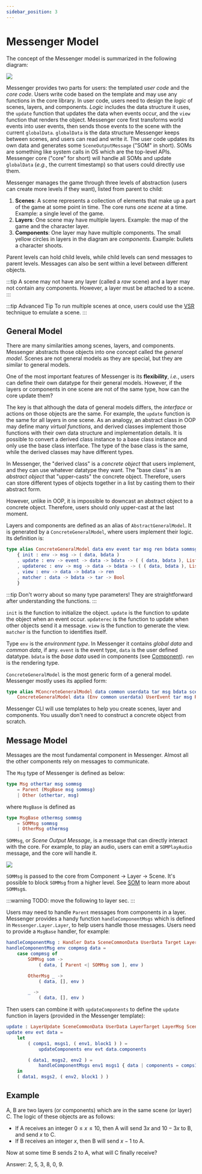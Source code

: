 ```yaml
---
sidebar_position: 3
---
```


# Messenger Model

The concept of the Messenger model is summarized in the following diagram:

![](/img/intro1.jpg)

Messenger provides two parts for users: the templated _user code_ and the _core code_. Users write code based on the template and may use any functions in the core library. In user code, users need to design the _logic_ of scenes, layers, and components. _Logic_ includes the data structure it uses, the `update` function that updates the data when events occur, and the `view` function that renders the object. Messenger core first transforms world events into user events, then sends those events to the scene with the current `globalData`. `globalData` is the data structure Messenger keeps between scenes, and users can read and write it. The user code updates its own data and generates some `SceneOutputMessage` ("SOM" in short).
SOMs are something like system calls in OS which are the top-level APIs.
Messenger core ("core" for short) will handle all SOMs and update `globalData` (_e.g._, the current timestamp) so that users could directly use them.

Messenger manages the game through three levels of abstraction (users can create more levels if they want), listed from parent to child:

1. **Scenes**: A scene represents a collection of elements that make up a part of the game at some point in time. The core runs *one scene* at a time. Example: a single level of the game.
2. **Layers**: One scene may have multiple layers. Example: the map of the game and the character layer.
3. **Components**: One layer may have multiple components. The small yellow circles in layers in the diagram are _components_. Example: bullets a character shoots.

Parent levels can hold child levels, while child levels can send messages to parent levels. Messages can also be sent within a level between different objects.

:::tip
A scene may not have any layer (called a _raw_ scene) and a layer may not contain any components.
However, a layer must be attached to a scene.
:::

:::tip Advanced Tip
To run multiple scenes at once, users could use the [VSR](../advanced/vsr) technique to emulate a scene.
:::

## General Model

There are many similarities among scenes, layers, and components. Messenger abstracts those objects into one concept called the _general model_. Scenes are not general models as they are special, but they are similar to general models.

One of the most important features of Messenger is its **flexibility**, _i.e._, users can define their own datatype for their general models. However, if the layers or components in one scene are not of the same type, how can the core update them?

The key is that although the data of general models differs, the _interface_ or actions on those objects are the same. For example, the `update` function is the same for all layers in one scene. As an analogy, an abstract class in OOP may define many _virtual functions_, and derived classes implement those functions with their own data structure and implementation details. It is possible to convert a derived class instance to a base class instance and only use the base class interface. The type of the base class is the same, while the derived classes may have different types.

In Messenger, the "derived class" is a _concrete object_ that users implement, and they can use whatever datatype they want. The "base class" is an _abstract object_ that "upper-casts" the concrete object. Therefore, users can store different types of objects together in a list by casting them to their abstract form.

However, unlike in OOP, it is impossible to downcast an abstract object to a concrete object. Therefore, users should only upper-cast at the last moment.

Layers and components are defined as an alias of `AbstractGeneralModel`. It is generated by a `ConcreteGeneralModel`, where users implement their logic. Its definition is:

```elm
type alias ConcreteGeneralModel data env event tar msg ren bdata sommsg =
    { init : env -> msg -> ( data, bdata )
    , update : env -> event -> data -> bdata -> ( ( data, bdata ), List (Msg tar msg sommsg), ( env, Bool ) )
    , updaterec : env -> msg -> data -> bdata -> ( ( data, bdata ), List (Msg tar msg sommsg), env )
    , view : env -> data -> bdata -> ren
    , matcher : data -> bdata -> tar -> Bool
    }
```

:::tip
Don't worry about so many type parameters! They are straightforward after understanding the functions.
:::

`init` is the function to initialize the object.
`update` is the function to update the object when an event occur. `updaterec` is the function to update when other objects send it a message. `view` is the function to generate the view. `matcher` is the function to identifies itself.

Type `env` is the _environment type_. In Messenger it contains _global data_ and _common data_, if any. `event` is the event type, `data` is the user defined datatype. `bdata` is the _base data_ used in components (see [Component](../component)). `ren` is the rendering type.

`ConcreteGeneralModel` is the most generic form of a general model. Messenger mostly uses its applied form:

```elm
type alias MConcreteGeneralModel data common userdata tar msg bdata scenemsg =
    ConcreteGeneralModel data (Env common userdata) UserEvent tar msg Renderable bdata (SceneOutputMsg scenemsg userdata)
```

Messenger CLI will use templates to help you create scenes, layer and components. You usually don't need to construct a concrete object from scratch.

## Message Model

Messages are the most fundamental component in Messenger. Almost all the other components rely on messages to communicate.

The `Msg` type of Messenger is defined as below:

```elm
type Msg othertar msg sommsg
    = Parent (MsgBase msg sommsg)
    | Other (othertar, msg)
```
where `MsgBase` is defined as
```elm
type MsgBase othermsg sommsg
    = SOMMsg sommsg
    | OtherMsg othermsg
```

`SOMMsg`, or _Scene Output Message_, is a message that can directly interact with the core. For example, to play an audio, users can emit a `SOMPlayAudio` message, and the core will handle it.

![](/img/intro2.jpg)

`SOMMsg` is passed to the core from Component $\rightarrow$ Layer $\rightarrow$ Scene. It's possible to block `SOMMsg` from a higher level. See [SOM](../misc/som) to learn more about `SOMMsg`s.

:::warning
TODO: move the following to layer sec.
:::

Users may need to handle `Parent` messages from components in a layer. Messenger provides a handy function `handleComponentMsgs` which is defined in `Messenger.Layer.Layer`, to help users handle those messages. Users need to provide a `MsgBase` handler, for example:

```elm
handleComponentMsg : Handler Data SceneCommonData UserData Target LayerMsg SceneMsg ComponentMsg
handleComponentMsg env compmsg data =
    case compmsg of
        SOMMsg som ->
            ( data, [ Parent <| SOMMsg som ], env )

        OtherMsg _ ->
            ( data, [], env )

        _ ->
            ( data, [], env )
```

Then users can combine it with `updateComponents` to define the `update` function in layers (provided in the Messenger template):

```elm
update : LayerUpdate SceneCommonData UserData LayerTarget LayerMsg SceneMsg Data
update env evt data =
    let
        ( comps1, msgs1, ( env1, block1 ) ) =
            updateComponents env evt data.components

        ( data1, msgs2, env2 ) =
            handleComponentMsgs env1 msgs1 { data | components = comps1 } [] handleComponentMsg
    in
    ( data1, msgs2, ( env2, block1 ) )
```

## Example

A, B are two layers (or components) which are in the same scene (or layer) C. The logic of these objects are as follows:

- If A receives an integer $0 \leq x \leq 10$, then A will send $3x$ and $10-3x$ to B, and send $x$ to C.
- If B receives an integer $x$, then B will send $x-1$ to A.

Now at some time B sends $2$ to A, what will C finally receive?

Answer: 2, 5, 3, 8, 0, 9.
